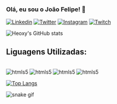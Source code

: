 
### Olá, eu sou o João Felipe! 👋

[![Linkedin](https://img.shields.io/badge/LinkedIn-0077B5?style=for-the-badge&logo=linkedin&logoColor=white)](https://www.linkedin.com/in/jo%C3%A3o-felipe-feitosa-ferreira-1515101a7/)
[![Twitter](https://img.shields.io/badge/Twitter-1DA1F2?style=for-the-badge&logo=twitter&logoColor=white)](https://twitter.com/Heoxy1)
[![Instagram](https://img.shields.io/badge/Instagram-E4405F?style=for-the-badge&logo=instagram&logoColor=white)](https://www.instagram.com/heoxy1/)
[![Twitch](https://img.shields.io/badge/Twitch-9146FF?style=for-the-badge&logo=twitch&logoColor=white)](https://www.twitch.tv/heoxy1)

![Heoxy's GitHub stats](https://github-readme-stats.vercel.app/api?username=Heoxy&show_icons=true&theme=dark)


## Liguagens Utilizadas:

<div style = "display: inline_block"><br/>
    <img aligh= "center" alt = "htmls5" src="https://img.shields.io/badge/Python-14354C?style=for-the-badge&logo=python&logoColor=white">
    <img aligh= "center" alt = "htmls5" src="https://img.shields.io/badge/HTML5-E34F26?style=for-the-badge&logo=html5&logoColor=white">
    <img aligh= "center" alt = "htmls5" src="https://img.shields.io/badge/JavaScript-F7DF1E?style=for-the-badge&logo=javascript&logoColor=black">
    <img aligh= "center" alt = "htmls5" src="https://img.shields.io/badge/CSS3-1572B6?style=for-the-badge&logo=css3&logoColor=white">
    
</div>

[![Top Langs](https://github-readme-stats.vercel.app/api/top-langs/?username=Heoxy&layout=compact)](https://github.com/anuraghazra/github-readme-stats)

![snake gif](https://github.com/Heoxy/Formandodev/blob/output/github-contribution-grid-snake.svg)
